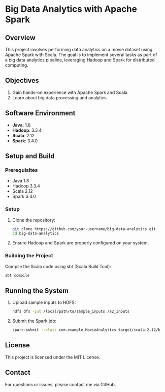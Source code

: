 
# Big Data Analytics with Apache Spark

## Overview
This project involves performing data analytics on a movie dataset using Apache Spark with Scala. The goal is to implement several tasks as part of a big data analytics pipeline, leveraging Hadoop and Spark for distributed computing.

## Objectives
1. Gain hands-on experience with Apache Spark and Scala.
2. Learn about big data processing and analytics.

## Software Environment
- **Java**: 1.8
- **Hadoop**: 3.3.4
- **Scala**: 2.12
- **Spark**: 3.4.0

## Setup and Build

### Prerequisites
- Java 1.8
- Hadoop 3.3.4
- Scala 2.12
- Spark 3.4.0

### Setup
1. Clone the repository:
   ```bash
   git clone https://github.com/your-username/big-data-analytics.git
   cd big-data-analytics
   ```

2. Ensure Hadoop and Spark are properly configured on your system.

### Building the Project
Compile the Scala code using sbt (Scala Build Tool):
```bash
sbt compile
```

## Running the System
1. Upload sample inputs to HDFS:
   ```bash
   hdfs dfs -put /local/path/to/sample_inputs /a2_inputs
   ```

2. Submit the Spark job:
   ```bash
   spark-submit --class com.example.MovieAnalytics target/scala-2.12/big-data-analytics_2.12-0.1.jar
   ```

## License
This project is licensed under the MIT License.

## Contact
For questions or issues, please contact me via GitHub.

